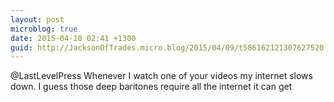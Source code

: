 ```yaml
---
layout: post
microblog: true
date: 2015-04-10 02:41 +1300
guid: http://JacksonOfTrades.micro.blog/2015/04/09/t586162121307627520.html
---
```

@LastLevelPress Whenever I watch one of your videos my internet slows down. I guess those deep baritones require all the internet it can get
